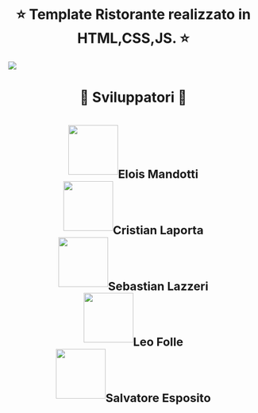 

<h1 align="center"> ⭐️ Template Ristorante realizzato in HTML,CSS,JS. ⭐️ </h1>
<img  src="immagini/gif2.gif" >

<br>

<h1 align="center"> ️🤝 Sviluppatori 🤝 </h1>
<h1 align="center">
<img src="https://avatars.githubusercontent.com/u/104636248?v=4" width="100px;"/><sub><b>Elois Mandotti</b></sub><br>
<img src="https://avatars.githubusercontent.com/u/37643992?v=4" width="100px;"/><sub><b>Cristian Laporta</b></sub><br>
<img src="https://avatars.githubusercontent.com/u/40839465?v=4" width="100px;"/><sub><b>Sebastian Lazzeri</b></sub><br>
<img src="https://avatars.githubusercontent.com/u/104635962?v=4" width="100px;"/><sub><b>Leo Folle</b></sub><br>
<img src="https://avatars.githubusercontent.com/u/104637369?v=4" width="100px;"/><sub><b>Salvatore Esposito</b></sub><br>
</h1>


